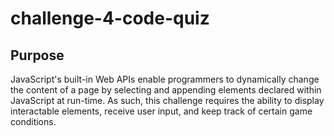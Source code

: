 # challenge-4-code-quiz

## Purpose
JavaScript's built-in Web APIs enable programmers to dynamically change the content of a page by selecting and appending elements declared within JavaScript at run-time. As such, this challenge requires the ability to display interactable elements, receive user input, and keep track of certain game conditions.